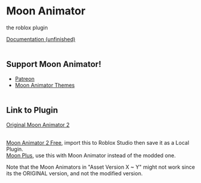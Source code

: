 # Moon Animator
the roblox plugin

<a href="https://zildjibian.github.io/moon-plus">
  Documentation (unfinished)
</a><br><br>

## Support Moon Animator!
- <a href="https://www.patreon.com/moonanimator">Patreon</a>
- <a href="https://create.roblox.com/store/plugins?creatorName=xsixx">Moon Animator Themes</a><br><br>

## Link to Plugin
<a href="https://www.roblox.com/library/4725618216">
  Original Moon Animator 2
</a><br><br>

<a href="https://github.com/fkjh14/moon-animator/blob/main/Moon%20Animator%202.rbxm">Moon Animator 2 Free</a>, import this to Roblox Studio then save it as a Local Plugin.<br>
<a href="https://create.roblox.com/store/asset/17171181036/MoonPlus">Moon Plus</a>, use this with Moon Animator instead of the modded one.<br>

Note that the Moon Animators in "Asset Version X ~ Y" might not work since its the ORIGINAL version, and not the modified version.
